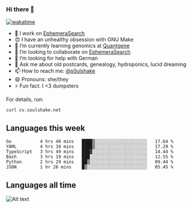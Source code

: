 ### Hi there 👋

[![wakatime](https://wakatime.com/badge/user/08339702-a231-40c4-8838-d449bd2ff951.svg)](https://wakatime.com/@08339702-a231-40c4-8838-d449bd2ff951)

<!--
**soulshake/soulshake** is a ✨ _special_ ✨ repository because its `README.md` (this file) appears on your GitHub profile.

Here are some ideas to get you started:

- 🔭 I’m currently working on ...
- 🌱 I’m currently learning ...
- 👯 I’m looking to collaborate on ...
- 🤔 I’m looking for help with ...
- 💬 Ask me about ...
- 📫 How to reach me: ...
- 😄 Pronouns: ...
- ⚡ Fun fact: ...
-->


- 🔭 I work on [EphemeraSearch](https://www.ephemerasearch.com/)
- 😍 I have an unhealthy obsession with GNU Make
- :dna: I’m currently learning genomics at [Quantgene](https://www.quantgene.com/)
- 👯 I’m looking to collaborate on [EphemeraSearch](https://www.ephemerasearch.com/)
- 🤔 I’m looking for help with German
- 💬 Ask me about old postcards, genealogy, hydroponics, lucid dreaming
- 📫 How to reach me: [@s0ulshake](https://twitter.com/soulshake)
- 😄 Pronouns: she/they
- ⚡ Fun fact: I <3 dumpsters

For details, run:

```
curl cv.soulshake.net
```

## Languages this week

<!--START_SECTION:waka-->

```text
Go           4 hrs 40 mins   ████▒░░░░░░░░░░░░░░░░░░░░   17.64 %
YAML         4 hrs 34 mins   ████▒░░░░░░░░░░░░░░░░░░░░   17.29 %
TypeScript   3 hrs 49 mins   ███▓░░░░░░░░░░░░░░░░░░░░░   14.44 %
Bash         3 hrs 19 mins   ███░░░░░░░░░░░░░░░░░░░░░░   12.55 %
Python       2 hrs 29 mins   ██▒░░░░░░░░░░░░░░░░░░░░░░   09.44 %
JSON         1 hr 26 mins    █▒░░░░░░░░░░░░░░░░░░░░░░░   05.45 %
```

<!--END_SECTION:waka-->

## Languages all time
![Alt text](https://wakatime.com/share/@aj/6aa10b67-a5e9-4fb1-acaf-8692f4385172.svg)
